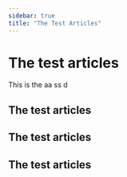 ```yaml
---
sidebar: true
title: "The Test Articles"
---
```


# The test articles

This is the aa ss d

## The test articles

## The test articles

## The test articles

